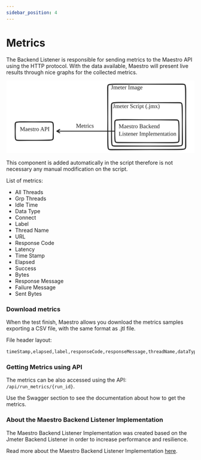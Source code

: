 ```yaml
---
sidebar_position: 4
---
```


# Metrics

The Backend Listener is responsible for sending metrics to the Maestro API using the HTTP protocol. With the data available, Maestro will present live results through nice graphs for the collected metrics.

![Diagram](../assets/metrics_backend_listener.svg)

This component is added automatically in the script therefore is not necessary any manual modification on the script.

List of metrics:
- All Threads
- Grp Threads
- Idle Time
- Data Type
- Connect
- Label
- Thread Name
- URL
- Response Code
- Latency
- Time Stamp
- Elapsed
- Success
- Bytes
- Response Message
- Failure Message
- Sent Bytes

### Download metrics
When the test finish, Maestro allows you download the metrics samples exporting a CSV file, with the same format as .jtl file.

File header layout: 
```bash
timeStamp,elapsed,label,responseCode,responseMessage,threadName,dataType,success,failureMessage,bytes,sentBytes,grpThreads,allThreads,URL,Latency,IdleTime,Connect
```

### Getting Metrics using API
The metrics can be also accessed using the API: `/api/run_metrics/{run_id}`.

Use the Swagger section to see the documentation about how to get the metrics.


### About the Maestro Backend Listener Implementation
The Maestro Backend Listener Implementation was created based on the Jmeter Backend Listener in order to increase performance and resilience.

Read more about the Maestro Backend Listener Implementation [here](https://github.com/Farfetch/maestro/tree/master/jmeter/plugins/jmeter-backendlistener-maestro).